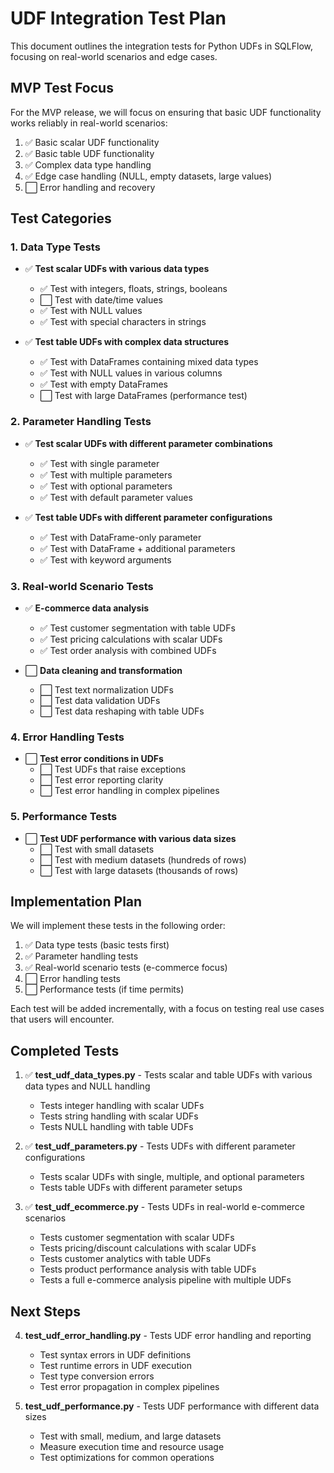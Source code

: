 # UDF Integration Test Plan

This document outlines the integration tests for Python UDFs in SQLFlow, focusing on real-world scenarios and edge cases.

## MVP Test Focus

For the MVP release, we will focus on ensuring that basic UDF functionality works reliably in real-world scenarios:

1. ✅ Basic scalar UDF functionality 
2. ✅ Basic table UDF functionality
3. ✅ Complex data type handling
4. ✅ Edge case handling (NULL, empty datasets, large values)
5. ⬜ Error handling and recovery

## Test Categories

### 1. Data Type Tests

- ✅ **Test scalar UDFs with various data types**
  - ✅ Test with integers, floats, strings, booleans
  - ⬜ Test with date/time values
  - ✅ Test with NULL values
  - ✅ Test with special characters in strings

- ✅ **Test table UDFs with complex data structures**
  - ✅ Test with DataFrames containing mixed data types
  - ✅ Test with NULL values in various columns
  - ✅ Test with empty DataFrames
  - ⬜ Test with large DataFrames (performance test)

### 2. Parameter Handling Tests

- ✅ **Test scalar UDFs with different parameter combinations**
  - ✅ Test with single parameter
  - ✅ Test with multiple parameters
  - ✅ Test with optional parameters
  - ✅ Test with default parameter values

- ✅ **Test table UDFs with different parameter configurations**
  - ✅ Test with DataFrame-only parameter
  - ✅ Test with DataFrame + additional parameters
  - ✅ Test with keyword arguments

### 3. Real-world Scenario Tests

- ✅ **E-commerce data analysis**
  - ✅ Test customer segmentation with table UDFs
  - ✅ Test pricing calculations with scalar UDFs
  - ✅ Test order analysis with combined UDFs

- ⬜ **Data cleaning and transformation**
  - ⬜ Test text normalization UDFs
  - ⬜ Test data validation UDFs
  - ⬜ Test data reshaping with table UDFs

### 4. Error Handling Tests

- ⬜ **Test error conditions in UDFs**
  - ⬜ Test UDFs that raise exceptions
  - ⬜ Test error reporting clarity
  - ⬜ Test error handling in complex pipelines

### 5. Performance Tests

- ⬜ **Test UDF performance with various data sizes**
  - ⬜ Test with small datasets
  - ⬜ Test with medium datasets (hundreds of rows)
  - ⬜ Test with large datasets (thousands of rows)

## Implementation Plan

We will implement these tests in the following order:

1. ✅ Data type tests (basic tests first)
2. ✅ Parameter handling tests 
3. ✅ Real-world scenario tests (e-commerce focus)
4. ⬜ Error handling tests
5. ⬜ Performance tests (if time permits)

Each test will be added incrementally, with a focus on testing real use cases that users will encounter.

## Completed Tests

1. ✅ **test_udf_data_types.py** - Tests scalar and table UDFs with various data types and NULL handling
   - Tests integer handling with scalar UDFs
   - Tests string handling with scalar UDFs
   - Tests NULL handling with table UDFs 

2. ✅ **test_udf_parameters.py** - Tests UDFs with different parameter configurations
   - Tests scalar UDFs with single, multiple, and optional parameters
   - Tests table UDFs with different parameter setups

3. ✅ **test_udf_ecommerce.py** - Tests UDFs in real-world e-commerce scenarios
   - Tests customer segmentation with scalar UDFs
   - Tests pricing/discount calculations with scalar UDFs
   - Tests customer analytics with table UDFs
   - Tests product performance analysis with table UDFs
   - Tests a full e-commerce analysis pipeline with multiple UDFs

## Next Steps

4. **test_udf_error_handling.py** - Tests UDF error handling and reporting
   - Test syntax errors in UDF definitions
   - Test runtime errors in UDF execution
   - Test type conversion errors
   - Test error propagation in complex pipelines

5. **test_udf_performance.py** - Tests UDF performance with different data sizes
   - Test with small, medium, and large datasets
   - Measure execution time and resource usage
   - Test optimizations for common operations 